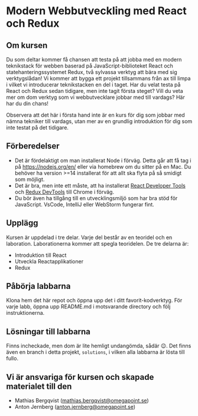 # Modern Webbutveckling med React och Redux

## Om kursen

Du som deltar kommer få chansen att testa på att jobba med en modern teknikstack för webben baserad på JavaScript-biblioteket React och statehanteringssystemet Redux, två sylvassa verktyg att bära med sig verktygslådan! Vi kommer att bygga ett projekt tillsammans från ax till limpa i vilket vi introducerar teknikstacken en del i taget. Har du velat testa på React och Redux sedan tidigare, men inte tagit första steget? Vill du veta mer om dom verktyg som vi webbutvecklare jobbar med till vardags? Här har du din chans!

Observera att det här i första hand inte är en kurs för dig som jobbar med nämna tekniker till vardags, utan mer av en grundlig introduktion för dig som inte testat på det tidigare.

## Förberedelser

- Det är fördelaktigt om man installerat Node i förväg. Detta går att få tag i på https://nodejs.org/en/ eller via homebrew om du sitter på en Mac. Du behöver ha version >=14 installerat för att allt ska flyta på så smidigt som möjligt.
- Det är bra, men inte ett måste, att ha installerat [React Developer Tools](https://chrome.google.com/webstore/detail/react-developer-tools/fmkadmapgofadopljbjfkapdkoienihi?hl=en) och [Redux DevTools](https://chrome.google.com/webstore/detail/redux-devtools/lmhkpmbekcpmknklioeibfkpmmfibljd) till Chrome i förväg.
- Du bör även ha tillgång till en utvecklingsmiljö som har bra stöd för JavaScript. VsCode, IntelliJ eller WebStorm fungerar fint.

## Upplägg

Kursen är uppdelad i tre delar. Varje del består av en teoridel och en laboration. Laborationerna kommer att spegla teoridelen. De tre delarna är:

- Introduktion till React
- Utveckla Reactapplikationer
- Redux

## Påbörja labbarna

Klona hem det här repot och öppna upp det i ditt favorit-kodverktyg. För varje labb, öppna upp README.md i motsvarande directory och följ instruktionerna.

## Lösningar till labbarna

Finns incheckade, men dom är lite hemligt undangömda, sådär 😉.
Det finns även en branch i detta projekt, `solutions`, i vilken alla labbarna är lösta till fullo.

## Vi är ansvariga för kursen och skapade materialet till den

- Mathias Bergqvist (mathias.bergqvist@omegapoint.se)
- Anton Jernberg (anton.jernberg@omegapoint.se)

